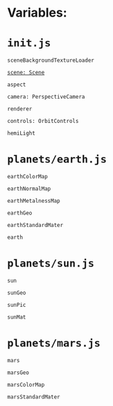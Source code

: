 
# Variables:




# `init.js`

`sceneBackgroundTextureLoader`

[`scene: Scene`](https://threejs.org/docs/index.html#api/en/scenes/Scene)

`aspect`

`camera: PerspectiveCamera`

`renderer`

`controls: OrbitControls`

`hemiLight`

# `planets/earth.js`


`earthColorMap`

`earthNormalMap`

`earthMetalnessMap`

`earthGeo`

`earthStandardMater`

`earth`

# `planets/sun.js`


`sun`

`sunGeo`

`sunPic`

`sunMat`


# `planets/mars.js`


`mars`

`marsGeo`

`marsColorMap`

`marsStandardMater`